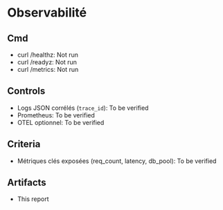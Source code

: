 # Observabilité

## Cmd

- curl /healthz: Not run
- curl /readyz: Not run
- curl /metrics: Not run

## Controls

- Logs JSON corrélés (`trace_id`): To be verified
- Prometheus: To be verified
- OTEL optionnel: To be verified

## Criteria

- Métriques clés exposées (req_count, latency, db_pool): To be verified

## Artifacts

- This report
